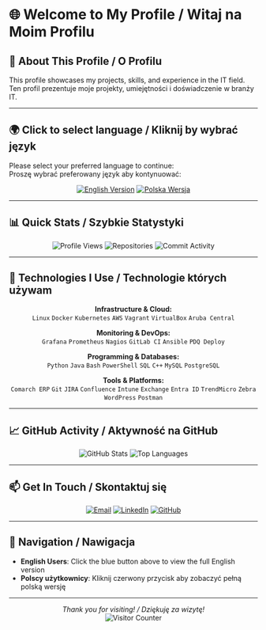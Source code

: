 # 🌐 Welcome to My Profile / Witaj na Moim Profilu


## 🎯 About This Profile / O Profilu

This profile showcases my projects, skills, and experience in the IT field.  
Ten profil prezentuje moje projekty, umiejętności i doświadczenie w branży IT.

---

## 🌍 Click to select language / Kliknij by wybrać język 

Please select your preferred language to continue:  
Proszę wybrać preferowany język aby kontynuować:

<div align="center">

[![English Version](https://img.shields.io/badge/ENGLISH_VERSION-🇬🇧-royalblue?style=for-the-badge&logo=google-translate&logoColor=white)](README_EN.md)
[![Polska Wersja](https://img.shields.io/badge/POLSKA_WERSJA-🇵🇱-crimson?style=for-the-badge&logo=google-translate&logoColor=white)](README_PL.md)

</div>

---

## 📊 Quick Stats / Szybkie Statystyki

<div align="center">

![Profile Views](https://komarev.com/ghpvc/?username=Swagrzyk&label=Profile%20Views%20•%20Wyświetlenia&color=blueviolet&style=flat-square)
![Repositories](https://img.shields.io/badge/Repositories-10+-brightgreen?style=flat-square&logo=github)
![Commit Activity](https://img.shields.io/badge/Active%20Contributor-✅-success?style=flat-square)

</div>

---

## 🚀 Technologies I Use / Technologie których używam

<div align="center">

**Infrastructure & Cloud:** \
`Linux` `Docker` `Kubernetes` `AWS` `Vagrant` `VirtualBox` `Aruba Central`

**Monitoring & DevOps:** \
`Grafana` `Prometheus` `Nagios` `GitLab CI` `Ansible` `PDQ Deploy`

**Programming & Databases:** \
`Python` `Java` `Bash` `PowerShell` `SQL` `C++` `MySQL` `PostgreSQL`

**Tools & Platforms:** \
`Comarch ERP` `Git` `JIRA` `Confluence` `Intune` `Exchange` `Entra ID` `TrendMicro` `Zebra` `WordPress` `Postman`


</div>

---

## 📈 GitHub Activity / Aktywność na GitHub

<div align="center">

![GitHub Stats](https://github-readme-stats.vercel.app/api?username=Swagrzyk&show_icons=true&theme=radical&hide_title=true)
![Top Languages](https://github-readme-stats.vercel.app/api/top-langs/?username=Swagrzyk&layout=compact&theme=radical&hide_title=true)

</div>

---

## 📫 Get In Touch / Skontaktuj się

<div align="center">

[![Email](https://img.shields.io/badge/Email-mswagrzyk@interia.pl-important?logo=mail.ru&logoColor=white)](mailto:mswagrzyk@interia.pl)
[![LinkedIn](https://img.shields.io/badge/LinkedIn-Mateusz_Swagrzyk-0077B5?logo=linkedin&logoColor=white)](https://www.linkedin.com/in/mateusz-swagrzyk/)
[![GitHub](https://img.shields.io/badge/GitHub-Swagrzyk-181717?logo=github&logoColor=white)](https://github.com/Swagrzyk)

</div>

---

## 🔄 Navigation / Nawigacja

- **English Users**: Click the blue button above to view the full English version  
- **Polscy użytkownicy**: Kliknij czerwony przycisk aby zobaczyć pełną polską wersję

---

<div align="center">

*Thank you for visiting! / Dziękuję za wizytę!*  
![Visitor Counter](https://api.visitorbadge.io/api/visitors?path=https%3A%2F%2Fgithub.com%2FSwagrzyk&label=Visitors%20•%20Goście&countColor=%23263759&style=flat-square)

</div>